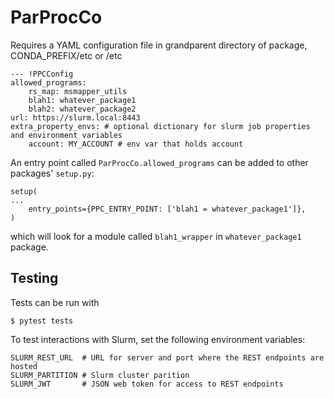 # ParProcCo

Requires a YAML configuration file in grandparent directory of package, CONDA_PREFIX/etc or /etc


```
--- !PPCConfig
allowed_programs:
    rs_map: msmapper_utils
    blah1: whatever_package1
    blah2: whatever_package2
url: https://slurm.local:8443
extra_property_envs: # optional dictionary for slurm job properties and environment variables
    account: MY_ACCOUNT # env var that holds account
```

An entry point called `ParProcCo.allowed_programs` can be added to other packages' `setup.py`:

```
setup(
...
    entry_points={PPC_ENTRY_POINT: ['blah1 = whatever_package1']},
)
```

which will look for a module called `blah1_wrapper` in `whatever_package1` package.


## Testing

Tests can be run with
```
$ pytest tests
```
To test interactions with Slurm, set the following environment variables:
```
SLURM_REST_URL  # URL for server and port where the REST endpoints are hosted
SLURM_PARTITION # Slurm cluster parition 
SLURM_JWT       # JSON web token for access to REST endpoints
```
